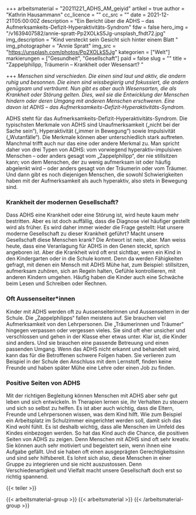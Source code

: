 +++
arbeitsmaterial = "20211221_ADHS_AM_geiyid"
artikel = true
author = "Kathrin Hausammann"
cc_licence = ""
cc_src = ""
date = 2021-12-21T05:00:00Z
description = "Ein Bericht über die ADHS – das Aufmerksamkeits-Defizit-Hyperaktivitäts-Syndrom"
fdw = false
hero_img = "/v1639407582/annie-spratt-Pp2XOLkS5Jg-unsplash_fhdt72.jpg"
img_description = "Kind versteckt sein Gesicht sich hinter einem Blatt "
img_photographer = "Annie Spratt"
img_src = "https://unsplash.com/photos/Pp2XOLkS5Jg"
kategorien = ["Welt"]
markierungen = ["Gesundheit", "Gesellschaft"]
paid = false
slug = ""
title = "Zappelphilipp, Träumerin – Krankheit oder Wesensart? "

+++
_Menschen sind verschieden. Die einen sind laut und aktiv, die andern ruhig und besonnen. Die einen sind wissbegierig und fokussiert, die andern genügsam und verträumt. Nun gibt es aber auch Wesensarten, die als Krankheit oder Störung gelten. Dies, weil sie die Entwicklung der Menschen hindern oder deren Umgang mit anderen Menschen erschweren. Eine davon ist ADHS – das Aufmerksamkeits-Defizit-Hyperaktivitäts-Syndrom._

ADHS steht für das Aufmerksamkeits-Defizit-Hyperaktivitäts-Syndrom. Die typischsten Merkmale von ADHS sind Unaufmerksamkeit („nicht bei der Sache sein“), Hyperaktivität („immer in Bewegung“) sowie Impulsivität („Wutanfälle“). Die Merkmale können aber unterschiedlich stark auftreten. Manchmal trifft auch nur das eine oder andere Merkmal zu. Man spricht daher von drei Typen von ADHS: vom vorwiegend hyperaktiv-impulsiven Menschen – oder anders gesagt vom „Zappelphilipp“, der nie stillsitzen kann; von dem Menschen, der zu wenig aufmerksam ist oder häufig abgelenkt wird – oder anders gesagt von der Träumerin oder vom Träumer. Und dann gibt es noch diejenigen Menschen, die sowohl Schwierigkeiten haben mit der Aufmerksamkeit als auch hyperaktiv, also stets in Bewegung sind.

### Krankheit der modernen Gesellschaft?

Dass ADHS eine Krankheit oder eine Störung ist, wird heute kaum mehr bestritten. Aber es ist doch auffällig, dass die Diagnose viel häufiger gestellt wird als früher. Es wird daher immer wieder die Frage gestellt: Hat unsere moderne Gesellschaft zu dieser Krankheit geführt? Macht unsere Gesellschaft diese Menschen krank? Die Antwort ist nein, aber. Man weiss heute, dass eine Veranlagung für ADHS in den Genen steckt, sprich angeboren ist. Aber die Krankheit wird oft erst sichtbar, wenn ein Kind in den Kindergarten oder in die Schule kommt. Denn da werden Fähigkeiten gefragt, mit denen ein Mensch mit ADHS Mühe hat, zum Beispiel: stillsitzen, aufmerksam zuhören, sich an Regeln halten, Gefühle kontrollieren, mit anderen Kindern umgehen. Häufig haben die Kinder auch eine Schwäche beim Lesen und Schreiben oder Rechnen.

### Oft Aussenseiter*innen

Kinder mit ADHS werden oft zu Aussenseiterinnen und Aussenseitern in der Schule. Die „Zappelphilipps“ fallen meistens auf. Sie brauchen viel Aufmerksamkeit von den Lehrpersonen. Die „Träumerinnen und Träumer“ hingegen verpassen oder vergessen vieles. Sie sind oft eher unsicher und verschlossen und gehen in der Klasse eher etwas unter. Klar ist, die Kinder sind anders. Und sie brauchen eine passende Betreuung und einen passenden Umgang. Wenn das ADHS nicht erkannt und behandelt wird, kann das für die Betroffenen schwere Folgen haben. Sie verlieren zum Beispiel in der Schule den Anschluss mit dem Lernstoff, finden keine Freunde und haben später Mühe eine Lehre oder einen Job zu finden.

### Positive Seiten von ADHS

Mit der richtigen Begleitung können Menschen mit ADHS aber sehr gut leben und sich entwickeln. In Therapien lernen sie, ihr Verhalten zu steuern und sich so selbst zu helfen. Es ist aber auch wichtig, dass die Eltern, Freunde und Lehrpersonen wissen, was dem Kind hilft. Wie zum Beispiel ein Arbeitsplatz im Schulzimmer eingerichtet werden soll, damit sich das Kind wohl fühlt. Es ist deshalb wichtig, dass alle Menschen im Umfeld des Kindes einbezogen werden. So hat das Kind auch die Chance, die positiven Seiten von ADHS zu zeigen. Denn Menschen mit ADHS sind oft sehr kreativ. Sie können auch sehr motiviert und begeistert sein, wenn ihnen eine Aufgabe gefällt. Und sie haben oft einen ausgeprägten Gerechtigkeitssinn und sind sehr hilfsbereit. Es lohnt sich also, diese Menschen in einer Gruppe zu integrieren und sie nicht auszustossen. Denn Verschiedenartigkeit und Vielfalt macht unsere Gesellschaft doch erst so richtig spannend.

{{< teiler >}}

{{< arbeitsmaterial-group >}}
{{< arbeitsmaterial >}}
{{< /arbeitsmaterial-group >}}